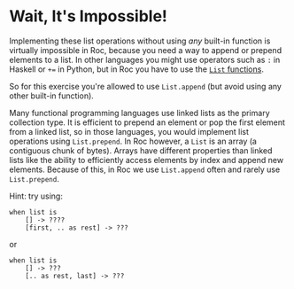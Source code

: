# Wait, It's Impossible!

Implementing these list operations without using _any_ built-in function is
virtually impossible in Roc, because you need a way to append or prepend
elements to a list. In other languages you might use operators such as `:`
in Haskell or `+=` in Python, but in Roc you have to use the
[`List` functions](https://www.roc-lang.org/builtins/List).

So for this exercise you're allowed to use `List.append` (but avoid using any
other built-in function).

Many functional programming languages use linked lists as the primary collection type.
It is efficient to prepend an element or pop the first element from a linked list, so in those languages, you would implement list operations
using `List.prepend`. In Roc however, a `List` is an array (a contiguous chunk of bytes). Arrays have different
properties than linked lists like the ability to efficiently access elements by index and append new elements.
Because of this, in Roc we use `List.append` often and rarely use `List.prepend`.

Hint: try using:

```roc
when list is
    [] -> ????
    [first, .. as rest] -> ???
```

or

```roc
when list is
    [] -> ???
    [.. as rest, last] -> ???
```
